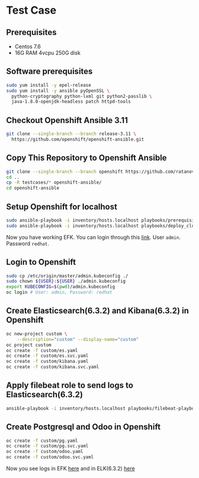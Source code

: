 # Test Case
## Prerequisites
- Centos 7.6
- 16G RAM 4vcpu 250G disk
## Software prerequisites
```bash
sudo yum install -y epel-release
sudo yum install -y ansible pyOpenSSL \
  python-cryptography python-lxml git python2-passlib \
  java-1.8.0-openjdk-headless patch httpd-tools
```
## Checkout Openshift Ansible 3.11
```bash
git clone --single-branch --branch release-3.11 \
  https://github.com/openshift/openshift-ansible.git
```
## Copy This Repository to Openshift Ansible
```bash
git clone --single-branch --branch openshift https://github.com/ratanovvv/testcases.git
cd ..
cp -R testcases/* openshift-ansible/
cd openshift-ansible
```
## Setup Openshift for localhost
```bash
sudo ansible-playbook -i inventory/hosts.localhost playbooks/prerequisites.yml
sudo ansible-playbook -i inventory/hosts.localhost playbooks/deploy_cluster.yml
```
Now you have working EFK. You can login through this [link](https://kibana.router.default.svc.cluster.local). User `admin`. Password `redhat`.
## Login to Openshift
```bash
sudo cp /etc/origin/master/admin.kubeconfig ./
sudo chown ${USER}:${USER} ./admin.kubeconfig
export KUBECONFIG=$(pwd)/admin.kubeconfig
oc login # User: admin, Password: redhat
```
## Create Elasticsearch(6.3.2) and Kibana(6.3.2) in Openshift
```bash
oc new-project custom \
    --description="custom" --display-name="custom"
oc project custom
oc create -f custom/es.yaml
oc create -f custom/es.svc.yaml
oc create -f custom/kibana.yaml
oc create -f custom/kibana.svc.yaml
```
## Apply filebeat role to send logs to Elasticsearch(6.3.2)
```bash
ansible-playbook -i inventory/hosts.localhost playbooks/filebeat-playbook.yml -b --extra-vars "elasticsearch_url=es-custom.router.default.svc.cluster.local:80"
```
## Create Postgresql and Odoo in Openshift
```bash
oc create -f custom/pg.yaml
oc create -f custom/pg.svc.yaml
oc create -f custom/odoo.yaml
oc create -f custom/odoo.svc.yaml
```
Now you see logs in EFK [here](https://kibana.router.default.svc.cluster.local) and in ELK(6.3.2) [here](http://kibana-custom.router.default.svc.cluster.local)
